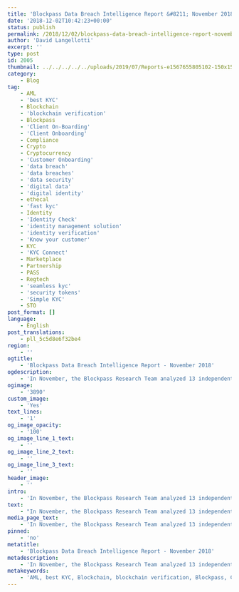 ```yaml
---
title: 'Blockpass Data Breach Intelligence Report &#8211; November 2018'
date: '2018-12-02T10:42:23+00:00'
status: publish
permalink: /2018/12/02/blockpass-data-breach-intelligence-report-november-2018
author: 'David Langellotti'
excerpt: ''
type: post
id: 2005
thumbnail: ../../../../../uploads/2019/07/Reports-e1567655805102-150x150.jpg
category:
    - Blog
tag:
    - AML
    - 'best KYC'
    - Blockchain
    - 'blockchain verification'
    - Blockpass
    - 'Client On-Boarding'
    - 'Client Onboarding'
    - Compliance
    - Crypto
    - Cryptocurrency
    - 'Customer Onboarding'
    - 'data breach'
    - 'data breaches'
    - 'data security'
    - 'digital data'
    - 'digital identity'
    - ethecal
    - 'fast kyc'
    - Identity
    - 'Identity Check'
    - 'identity management solution'
    - 'identity verification'
    - 'Know your customer'
    - KYC
    - 'KYC Connect'
    - Marketplace
    - Partnership
    - PASS
    - Regtech
    - 'seamless kyc'
    - 'security tokens'
    - 'Simple KYC'
    - STO
post_format: []
language:
    - English
post_translations:
    - pll_5c5d8e6f32be4
region:
    - ''
ogtitle:
    - 'Blockpass Data Breach Intelligence Report - November 2018'
ogdescription:
    - 'In November, the Blockpass Research Team analyzed 13 independent incidents of data insecurity. Of these incidents, ten occurred to private companies, two to public institutions, and one to a non-profit organization. Together, the incidents affected nearly 600 million people. Amazon, the world’s largest e-commerce platform, failed to disclose how many of its customers were affected by its late November leak, so this number could increase by many millions in future reporting.'
ogimage:
    - '3890'
custom_image:
    - 'Yes'
text_lines:
    - '1'
og_image_opacity:
    - '100'
og_image_line_1_text:
    - ''
og_image_line_2_text:
    - ''
og_image_line_3_text:
    - ''
header_image:
    - ''
intro:
    - 'In November, the Blockpass Research Team analyzed 13 independent incidents of data insecurity. Of these incidents, ten occurred to private companies, two to public institutions, and one to a non-profit organization.  Together, the incidents affected nearly 600 million people. Amazon, the world’s largest e-commerce platform, failed to disclose how many of its customers were affected by its late November leak, so this number could increase by many millions in future reporting. '
text:
    - "In November, the Blockpass Research Team analyzed 13 independent incidents of data insecurity. Of these incidents, ten occurred to private companies, two to public institutions, and one to a non-profit organization. Together, the incidents affected nearly 600 million people. Amazon, the world’s largest e-commerce platform, failed to disclose how many of its customers were affected by its late November leak, so this number could increase by many millions in future reporting.\r\n\r\nOf the incidents that were reported, at least four were the work of malicious parties (“hackers”). Most data breaches appear to have been the results of bugs or ineptitude. In several cases, security researchers have no clear idea of how long personal user data was publicly available and who may have accessed it. In only one instance out of those analyzed has the perpetrator been arrested.\r\n<table style=\"padding: 5px; border: 1px solid black;\">\r\n<tbody>\r\n<tr>\r\n<td style=\"padding: 5px; border: 1px solid black; border-collapse: collapse;\"><strong># of Events Analyzed</strong></td>\r\n<td style=\"padding: 5px; border: 1px solid black; border-collapse: collapse;\"><span style=\"font-weight: 400;\">13</span></td>\r\n</tr>\r\n<tr>\r\n<td style=\"padding: 5px; border: 1px solid black; border-collapse: collapse;\"><strong># of Identities Lost</strong></td>\r\n<td style=\"padding: 5px; border: 1px solid black; border-collapse: collapse;\"><span style=\"font-weight: 400;\">approx. 571,371,872</span></td>\r\n</tr>\r\n<tr>\r\n<td style=\"padding: 5px; border: 1px solid black; border-collapse: collapse;\"><strong>% of World Population</strong></td>\r\n<td style=\"padding: 5px; border: 1px solid black; border-collapse: collapse;\"><span style=\"font-weight: 400;\">7.4%</span></td>\r\n</tr>\r\n<tr>\r\n<td style=\"padding: 5px; border: 1px solid black; border-collapse: collapse;\"><strong>Industry Hardest Hit</strong></td>\r\n<td style=\"padding: 5px; border: 1px solid black; border-collapse: collapse;\"><span style=\"font-weight: 400;\">Hospitality</span></td>\r\n</tr>\r\n</tbody>\r\n</table>\r\nThis report, for the month of November, is the first of what will become a monthly occurrence here on the Blockpass blog. We encourage the Blockpass community and anyone who might otherwise interested to let us know what kinds of information they would like to see provided in future reports by contacting us at marketing@blockpass.org under the subject line “Suggestions for the blog.”\r\n\r\n<strong>Marriott | Worldwide | 500 Million</strong>\r\nFriday, November 30th, Marriott announced that a major security breach had affected the reservation system for its subsidiary company, Starwood. The company admitted that the personal details of as many as 500 million customers had been stolen. Preliminary investigations show that Starwood’s database has been regularly accessed by some unauthorized party since 2014.\r\n\r\nMarriott acquired Starwood properties in 2016. Starwood is a conglomerate which includes such popular chains as St. Regis, Westin, Sheraton, Aloft, Le Meridien, Four Points, and W Hotels. The databases of Marriott properties had been kept separate following the acquisition and appear to have been unaffected by the security breach.\r\n\r\nAccording to an email notifying customers of the breach, the leaked data included “...some combination of name, mailing address, phone number, email address, passport number, Starwood Preferred Guest (\"SPG\") account information, date of birth, gender, arrival and departure information, reservation date, and communication preferences.” For many millions of customers, payment information was also leaked, although with card numbers encrypted.\r\n\r\nThe security breach was discovered on September 8th during an internal assessment that was being carried out by the company’s security staff. Following the discovery, Marriott immediately consulted security experts and are now cooperating with authorities.\r\n\r\n<strong>Voxox | Worldwide | 10s of Millions</strong>\r\nVoxox, a major cloud communications company, exposed tens of millions of text messages sent to its clients’ customers. Messages included shipping and payment information, password reset and two-factor authentication codes, billing inquiries, and information about medical appointments.\r\n\r\nThe company’s services enable big name clients such as Amazon and Booking, hospitals, and other institutions to communicate directly with their clients via SMS messaging. As was revealed by Sébastien Kaul, a Berlin based security research, Voxox stored millions on these messages on a non-password protected server located in San Diego, California. When Katz accessed the server in the middle of November, the database held over 26 million text messages.\r\n\r\nThe database has now been taken offline, but it seems that the data had been exposed for quite some time, and the consequences could be enormous. Voxox’s CTO said that his team was “looking into the issue…”\r\n\r\n<em>Source: <a href=\"https://www.independent.co.uk/news/uk/home-news/millions-of-text-messages-exposed-voxox-security-lapse-a8638876.html\">https://www.independent.co.uk/news/uk/home-news/millions-of-text-messages-exposed-voxox-security-lapse-a8638876.html</a></em>\r\n\r\n<strong>FIESP | Brazil | Greater than 34.8 Million</strong>\r\nThe Federation of Industries for the Brazilian state of São Paolo (FIESP), which represents 130,000 companies, has been accused of leaking millions of personal data records from its databases. One of these databases included the data of 34.8 million individuals.\r\n\r\nThe leak was discovered to be readily accessible online through a search engine by a security researcher on November 12th. Leaked information included names, ID, social security, and telephone numbers, addresses, and emails. The incident is now being investigated by the prosecutor's office.\r\n<em>Source: <a href=\"https://www.zdnet.com/article/brazils-largest-professional-association-suffers-massive-data-leak/\">https://www.zdnet.com/article/brazils-largest-professional-association-suffers-massive-data-leak/</a></em>\r\n\r\n<strong>Adapt.io | Worldwide | 9.3 Million</strong>\r\nAdapt.io, a marketing firm which sells access to a database which includes the contact information of 37 million people, including the data of C- and director level executives was found to be unsecured. The exposed data was found by the same security researcher who discovered the FIESP breach.\r\n\r\nInformation that was readily available online as a result of the breach included names, phone numbers, email addresses, and social media data. Of course, as a data aggregator, Adapt.io holds a great deal of responsibility regarding the data of which it is the custodian. It appears, however, that the company had put its trust into the wrong third-party server operator.\r\n<em>Source: <a href=\"https://www.itpro.co.uk/security/32428/data-aggregator-leaks-93m-people-s-personal-information\">https://www.itpro.co.uk/security/32428/data-aggregator-leaks-93m-people-s-personal-information</a></em>\r\n\r\n<strong>High Tail Hail | Worldwide | 500,000</strong>\r\nAlmost half a million users of furry erotica site High Tail Hail have had their personal information stolen. The stolen information, which includes names, email addresses, and order histories, was posted on a popular hacking forum. The value of this data has not been calculated.\r\n\r\nWhile the hack and publication of the stolen data occurred in August, it would not be widely reported until November 21st. The company claims to have fixed the vulnerability that made the hack possible in October. It remains unclear what restitution will be made to victims.\r\n<em>Source: <a href=\"https://www.bbc.com/news/technology-46289639\">https://www.bbc.com/news/technology-46289639</a></em>\r\n\r\n<strong>Sberbank | Russia | 421,000</strong>\r\nA massive data breach affected the employees of Russia’s largest bank. A database containing the emails and logins of more than 421,000 current and former employees of the bank was published online by an anonymous user. How this user came across the data and his or her motive remains unclear.\r\n\r\nThe bank immediately claimed that the breach would have no negative effect on employees and failed to provide any intelligence in term of how the anonymous user was able to come across the data. However, the data has likely already been used as a basis for phishing scams.\r\n<em>Source: <a href=\"https://www.kommersant.ru/doc/3785052\">https://www.kommersant.ru/doc/3785052</a></em>\r\n\r\n<strong>HealthCare.gov | United States | 75,000</strong>\r\nAt the start of November, officials from the American Department of Health and Human Services admitted to exposing the personal details of 75,000 people who had submitted insurance applications on Healthcare.gov, a government-run online marketplace where US residents can compare and purchase health insurance. Details leaked included applicants’ names, the last four digits of Social Security numbers, names of employers, and immigration statuses.\r\n\r\nWhile the data leak occurred sometime in October, officials did not inform those affected until November 9th. While it appears that no “bank account numbers, credit card numbers, or diagnosis or treatment information” were exposed as a result of the breach, the announcement did not come until more than one week after open enrollment for 2019 health plans began, on November 1st. How early officials knew of the leak remains unclear.\r\n<em>Source: <a href=\"https://www.cnbc.com/2018/11/09/healthcaregov-data-breach-exposed-personal-details-of-75000.html\">https://www.cnbc.com/2018/11/09/healthcaregov-data-breach-exposed-personal-details-of-75000.html</a></em>\r\n\r\n<strong>Chicago Public Schools | United States | 70,000</strong>\r\nA former contractor for the Chicago Public Schools system was arrested on November 1st after allegedly having stolen the personal information of 70,000 employees, volunteers, and vendors. The database that was breached included such information as names, employee ID numbers, addresses, criminal records, and dates of birth.\r\n\r\nThe alleged perpetrator, Kristi Sims, 28, had been hired as an IT specialist to help work on a background check project for the school system’s Office of Safety and Security. She held the data for about 24 hours before being arrested. All victims were immediately notified by email and the teacher’s union is considering the best course of action on behalf of its members.\r\n<em>Source: <a href=\"https://chicago.cbslocal.com/2018/11/02/cps-data-breach-fired-employee-kristi-sims-charged-stolen-database-personal-information-identity-theft/\">https://chicago.cbslocal.com/2018/11/02/cps-data-breach-fired-employee-kristi-sims-charged-stolen-database-personal-information-identity-theft/</a></em>\r\n\r\n<strong>Health First | United States | 42,000</strong>\r\nAbout 42,000 Health First customers in Florida, United States had their data exposed between February and May of 2018. The data breach was not publicized by company officials until more than six months later, on November 12th.\r\n\r\nRepresentatives of Health First claim that the data breach occurred at a low level, however it might have made vulnerable some Health First customers’ Social Security numbers. The officials claimed that no medical information had been compromised.\r\n\r\nInitial analysis indicates that the data breach was linked to a phishing scam, perpetrated against Health First employees. All affected customers have been notified and offered identity protection services from a third-party provider at no cost.\r\n<em>Source: <a href=\"https://www.floridatoday.com/story/news/2018/11/12/42-000-customers-affected-health-first-data-breach/197931002/\">https://www.floridatoday.com/story/news/2018/11/12/42-000-customers-affected-health-first-data-breach/197931002/</a></em>\r\n\r\n<strong>Flunch | France | 33,572</strong>\r\nThe popular French restaurant chain, Flunch, exposed the data of 33,572 of its website’s users. The site, job.flunch.fr, serves as a web portal for potential employees to submit their applications. Information that was exposed included full names, mailing addresses, telephone numbers, and email addresses. The unsecure database contained no bank or payment information.\r\n\r\nThe data leak was discovered by a user who was applying for a job as an IT professional with Flunch. Upon submitting the application, he noticed a link that was “coded in a strange manner” within an automatic email response. Upon learning of the issue, Flunch immediately secured the database and called an emergency board meeting on November 9th. How long the data remained exposed and who might have accessed that data during that time remains unclear.\r\n<em>Source: <a href=\"https://www.lebigdata.fr/flunch-fuite-donnees\">https://www.lebigdata.fr/flunch-fuite-donnees</a></em>\r\n\r\n<strong>Vision Direct | United Kingdom | 16,300</strong>\r\nThe United Kingdom’s largest online contact lens retailer, Vision Direct, was subject to a malicious attack that affected about 16,300 customers. According to a company spokesperson, stolen data included both personal and financial information, including names, addresses, credit card numbers, CVV codes, and card expiration dates.\r\n\r\nThe attack began on the 3rd of November when a malicious script was inserted into the website’s code and continued until the 8th, when it was discovered. Those customers that were the most severely affected were those who had updated their payment information on the Vision Direct website during that time. Customers who paid using Paypal, which didn’t require credit card information to be submitted, only had personal information leaked.\r\n\r\nFollowing the discovery of the attack, the company emailed and phoned all affected customers. Victims were instructed to change their account details and block any affected payment cards.\r\n<em>Source: <a href=\"https://latesthackingnews.com/2018/11/21/vision-direct-deals-with-customer-data-leak/\">https://latesthackingnews.com/2018/11/21/vision-direct-deals-with-customer-data-leak/</a></em>\r\n\r\n<strong>HSBC | United States | 14,000</strong>\r\nA major data breach that affected American users of Europe’s largest bank was reported on November 2nd. The breach, which occurred between October 4th and 14th, involved the leak of a full picture of each client’s finances. Client names, mailing addresses, phone numbers, email addresses, dates of birth, account numbers, account types, account balances, transaction histories, payee account information and statement histories were leaked.\r\n\r\nBank administrators did not give an official or complete accounting of how many users were affected but admitted that it was about 1% of HSBC account holders in the United States. There are about 1,400,000 American customers of HSBC, so there could be inferred to be 14,000 victims.\r\n<em>Source: <a href=\"https://www.bankinfosecurity.com/hsbc-bank-alerts-us-customers-to-data-breach-a-11685\">https://www.bankinfosecurity.com/hsbc-bank-alerts-us-customers-to-data-breach-a-11685</a></em>\r\n\r\n<strong>Amazon | Worldwide | Undisclosed</strong>\r\nAn undisclosed number of customer names and email addresses were leaked from an Amazon database just two days before Black Friday, an extremely active day for retail spending. Amazon has contacted all affected users and has fixed the issue. How much the leak affected Black Friday has yet to be assessed.\r\n<em>Source: <a href=\"https://www.independent.co.uk/life-style/gadgets-and-tech/news/amazon-black-friday-2018-data-breach-a8645306.html\">https://www.independent.co.uk/life-style/gadgets-and-tech/news/amazon-black-friday-2018-data-breach-a8645306.html</a></em>"
media_page_text:
    - 'In November, the Blockpass Research Team analyzed 13 independent incidents of data insecurity. Of these incidents, ten occurred to private companies, two to public institutions, and one to a non-profit organization. Together, the incidents affected nearly 600 million people. Amazon, the world’s largest e-commerce platform, failed to disclose how many of its customers were affected by its late November leak, so this number could increase by many millions in future reporting.'
pinned:
    - 'no'
metatitle:
    - 'Blockpass Data Breach Intelligence Report - November 2018'
metadescription:
    - 'In November, the Blockpass Research Team analyzed 13 independent incidents of data insecurity. Of these incidents, ten occurred to private companies, two to public institutions, and one to a non-profit organization. Together, the incidents affected nearly 600 million people. Amazon, the world’s largest e-commerce platform, failed to disclose how many of its customers were affected by its late November leak, so this number could increase by many millions in future reporting.'
metakeywords:
    - 'AML, best KYC, Blockchain, blockchain verification, Blockpass, Client On-Boarding, Client Onboarding, Compliance, Crypto, Cryptocurrency, Customer Onboarding, digital identity, ethecal, fast kyc, Identity, Identity Check, identity management solution, identity verification, Know your customer, KYC, KYC Connect, Marketplace, Partnership, PASS, Regtech, seamless kyc, security tokens, Simple KYC, STO, Data security, data breach, data breaches, digital data'
---
```

<!DOCTYPE html PUBLIC "-//W3C//DTD HTML 4.0 Transitional//EN" "http://www.w3.org/TR/REC-html40/loose.dtd">
<?xml encoding="UTF-8">
